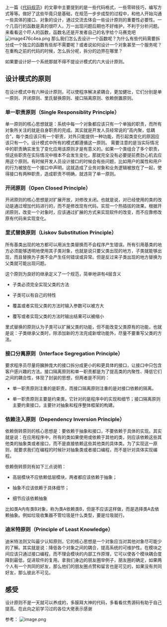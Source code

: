  上一篇《[代码规范](https://www.hounk.world/archives/ni-de-dai-ma-zhu-yi-gui-fan-ma)》的文章中主要提到的是一些代码格式，一些零碎技巧，编写方式等等。做好了这些毕竟只是基础，在规范一步步成型的过程中，和他人开始沟通一些具体的接口、对象的设计，通过交流去体会一些设计原则的重要性必要性。一个几百行的函数是真的很吓人，万一出现问题后期也不好维护，不利于分析问题。来看看这个吓人的函数，函数名还是开发者自己的名字给个马赛克吧
![image476c4ea.png](https://www.hounk.world/upload/2021/01/image-476c4ea-8953111b8c274d7e916e0e96667993fd.png)
那么我们怎么去设计一个函数呢？为什么有些代码需要拆分成一个独立的函数有些却不需要呢？或者说如何设计一个对象甚至一个服务呢？在重构之前的代码的时候，怎么拆分呢，拆分的边界在哪里？


如果要设计好一个系统那就不得不提设计模式的六大设计原则。
## 设计模式的原则

在设计模式中有六种设计原则，可以使程序解决紧耦合，更加健壮，它们分别是单一原则、开闭原则、里氏替换原则、接口隔离原则、依赖倒置原则。
### 单一职责原则（Single Responsiblity Principle）
单一原则的核心思想就是：系统中每一个对象都应该只有一个单独的职责，而所有对象所关注的就是自身职责的完成。其实就是开发人员经常说的”高内聚，低耦合”，每个类应该只有一个职责，对外只能提供一种功能，而引起类变化的原因应该只有一个。设计模式中所有的模式都遵循这一原则。
需要注意的是当实际情况中的职责确实发生了变化应用该原则才是有意义的。如果一个类组合了多个职责，但这些职责在实际情况中根本不会发生变化，那就完全没有必要提前费劲心机去应用这个原则。有时候开发人员设计接口的时候会有些问题，比如用户的属性和用户的行为被放在一个接口中声明，这就造成了业务对象和业务逻辑被放在了一起，使得接口有两种职责，造成职责不明确，就违背了单一原则。

### 开闭原则（Open Closed Principle）
开闭原则的核心思想是对扩展开放，对修改关闭。也就是说，对已经使用的类的改动是通过增加代码进行的，而不是修改现有代码，实现一个热插拔的效果。根据开闭原则，改变一个对象时，应该通过扩展的方式来实现软件的改变，而不应靠修改原有代码来实现变化。

### 里式替换原则（Liskov Substitution Principle）
所有基类出现的地方都可以用派生类替换而不会程序产生错误。所有引用基类的地方必须能够透明地使用其子类对象，也就是说只要父类出现的地方，子类就能够出现，而且替换为子类不会产生任何错误或异常。但是反过来子类出现的地方替换为父类就可能出现问题。

这个原则为良好的继承定义了一个规范，简单地讲有4层含义
* 子类必须完全实现父类的方法
* 子类可以有自己的特性

* 覆盖或者实现父类的方法时输入参数可以被方大

* 覆写或者实现父类的方法时输出结果可以被缩小

里式替换的原则认为子类可以扩展父类的功能，但不能改变父类原有的功能，也就是说：子类继承父类时，除添加新的方法完成新增功能外，尽量不要重写父类的方法。
### 接口分离原则（Interface Segregation Principle）
要求程序员尽量将臃肿庞大的接口拆分成更小的和更具体的接口，让接口中只包含客户感兴趣的方法。接口隔离原则和单一职责都是为了提高类的内聚性、降低它们之间的耦合性，体现了封装的思想，但两者是不同的：
* 单一职责原则注重的是职责，而接口隔离原则注重的是对接口依赖的隔离。

* 单一职责原则主要是约束类，它针对的是程序中的实现和细节；接口隔离原则主要约束接口，主要针对抽象和程序整体框架的构建。

### 依赖注入原则（Dependency Inversion Principle）
依赖倒转原则的核心思想是：要依赖于抽象和接口，不要依赖于具体的实现。其实就是说：在应用程序中，所有的类如果使用或依赖于其他的类，则应该依赖这些其他类的抽象类或者接口，而不是直接依赖这些其他类的具体类。为了实现这一原则，就要求我们在编程的时候针对抽象类或者接口编程，而不是针对具体实现编程。

依赖倒转原则有如下三点说明：
* 高层模块不应依赖低层模块，两者都应该依赖于抽象；

* 抽象不应该依赖于具体细节；

* 细节应该依赖抽象

比如类A内有类B对象，称为类A依赖类B，但是不应该这样做，而是选择类A去依赖抽象。例如垃圾收集器不管垃圾是什么类型，要是垃圾就行。

### 迪米特原则（Principle of Least Knowledge）
迪米特法则又叫最少认知原则，它的核心思想是一个对象应当对其他对象尽可能少的了解。其实就是说：降低各个对象之间的耦合，提高系统的可维护性。在模块之间应该只通过接口编程，而不理会模块的内部工作原理，它可以使各个模块耦合度降到最低，促进软件的复用。拿我们身边的朋友圈举例子，朋友圈的确定，如果两个人有一个共同的好友，那么他们的朋友圈点赞和留言也是可见的，如果没有共同好友，那么彼此不可见。

## 感受

设计原则不是一天就可以养成的，多膜拜大神的代码，多看看优秀源码有助于自己提高。在此向之前学习过的各位大佬表示感谢



参考：
![image.png](http://140.143.145.178:8090/upload/2020/12/image-ef2dbfaab7194d529a6247ac138f6ba7.png)
